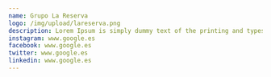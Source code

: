 ```yaml
---
name: Grupo La Reserva
logo: /img/upload/lareserva.png
description: Lorem Ipsum is simply dummy text of the printing and typesetting industry. Lorem Ipsum has been the industry's standard the
instagram: www.google.es
facebook: www.google.es
twitter: www.google.es
linkedin: www.google.es
---
```


